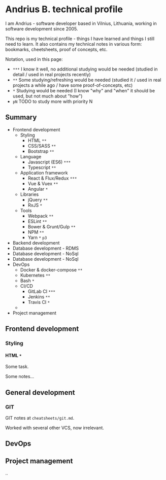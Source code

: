 # Andrius B. technical profile

I am Andrius - software developer based in Vilnius, Lithuania, working in software development since 2005.

This repo is my technical profile - things I have learned and things I still need to learn. It also contains my technical notes in various form: bookmarks, cheetsheets, proof of concepts, etc.

Notation, used in this page:

- `***` I know it well, no additional studying would be needed (studied in detail / used in real projects recently)
- `**` Some studying/refreshing would be needed (studied it / used in real projects a while ago / have some proof-of-concepts, etc)
- `*` Studying would be needed (I know "why" and "when" it should be used, but not much about "how")
- `pN` TODO to study more with priority N

## Summary

- Frontend development
  - Styling
    - HTML `**`
    - CSS/SASS `**`
    - Bootstrap `**`
  - Language
    - Javascript (ES6) `***`
    - Typescript `**`
  - Application framework
    - React & Flux/Redux `***`
    - Vue & Vuex `**`
    - Angular `*`
  - Libraries
    - jQuery `**`
    - RxJS `*`
  - Tools
    - Webpack `**`
    - ESLint `**`
    - Bower & Grunt/Gulp `**`
    - NPM `**`
    - Yarn `*` `p3`
- Backend development
- Database development - RDMS
- Database development - NoSql
- Database development - NoSql
- DevOps
  - Docker & docker-compose `**`
  - Kubernetes `**`
  - Bash `*`
  - CI/CD
    - GitLab CI `***`
    - Jenkins `**`
    - Travis CI `*`
  -
- Project management

## Frontend development

### Styling

#### HTML `*`

Some task.

Some notes...

## General development

### GIT

GIT notes at `cheatsheets/git.md`.

Worked with several other VCS, now irrelevant.

## DevOps

## Project management

..
